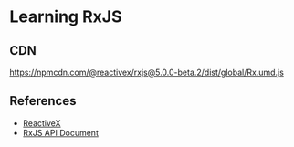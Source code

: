 # Learning RxJS


## CDN

https://npmcdn.com/@reactivex/rxjs@5.0.0-beta.2/dist/global/Rx.umd.js


## References

- [ReactiveX](http://reactivex.io/)
- [RxJS API Document](http://rxjs5-esdoc-decision-tree.surge.sh/)
